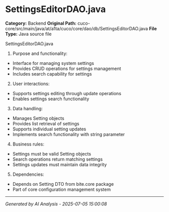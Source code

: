 # SettingsEditorDAO.java

**Category:** Backend
**Original Path:** cuco-core/src/main/java/at/a1ta/cuco/core/dao/db/SettingsEditorDAO.java
**File Type:** Java source file

SettingsEditorDAO.java
1. Purpose and functionality:
- Interface for managing system settings
- Provides CRUD operations for settings management
- Includes search capability for settings

2. User interactions:
- Supports settings editing through update operations
- Enables settings search functionality

3. Data handling:
- Manages Setting objects
- Provides list retrieval of settings
- Supports individual setting updates
- Implements search functionality with string parameter

4. Business rules:
- Settings must be valid Setting objects
- Search operations return matching settings
- Settings updates must maintain data integrity

5. Dependencies:
- Depends on Setting DTO from bite.core package
- Part of core configuration management system

---
*Generated by AI Analysis - 2025-07-05 15:00:08*
